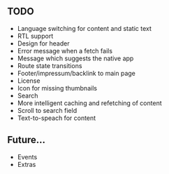 ## TODO
* Language switching for content and static text
* RTL support
* Design for header
* Error message when a fetch fails
* Message which suggests the native app
* Route state transitions
* Footer/impressum/backlink to main page
* License
* Icon for missing thumbnails
* Search
* More intelligent caching and refetching of content
* Scroll to search field
* Text-to-speach for content

## Future...
* Events
* Extras
